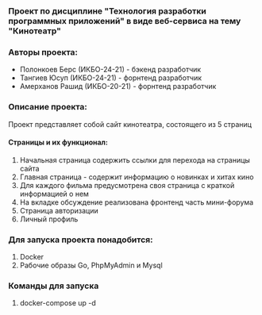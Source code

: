 ### Проект по дисциплине "Технология разработки программных приложений" в виде веб-сервиса на тему "Кинотеатр"

### Авторы проекта:
- Полонкоев Берс (ИКБО-24-21) - бэкенд разработчик  
- Тангиев Юсуп (ИКБО-24-21) - форнтенд разработчик 
- Амерханов Рашид (ИКБО-20-21) - форнтенд разработчик 

### Описание проекта:
Проект представляет собой сайт кинотеатра, состоящего из 5 страниц
#### Страницы и их функционал:
1. Начальная страница содержить ссылки для перехода на страницы сайта
2. Главная страница - содержит информацию о новинках и хитах кино
3. Для каждого фильма предусмотрена своя страница с краткой информацией о нем
4. На вкладке обсуждение реализована фронтенд часть мини-форума
5. Страница авторизации
6. Личный профиль

### Для запуска проекта понадобится:
1. Docker
2. Рабочие образы Go, PhpMyAdmin и Mysql

### Команды для запуска
1. docker-compose up -d
